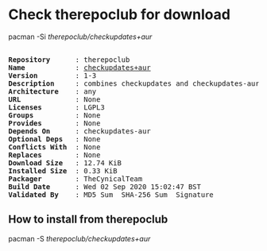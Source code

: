 # Check therepoclub for download

pacman -Si *therepoclub/checkupdates+aur*

<div class="highlight"><pre class="highlight"><text>
<b>Repository</b>      : therepoclub
<b>Name</b>            : <a href="../../x86_64/checkupdates+aur-1-3-any.pkg.tar.zst">checkupdates+aur</a>
<b>Version</b>         : 1-3
<b>Description</b>     : combines checkupdates and checkupdates-aur with separator as argument
<b>Architecture</b>    : any
<b>URL</b>             : None
<b>Licenses</b>        : LGPL3
<b>Groups</b>          : None
<b>Provides</b>        : None
<b>Depends On</b>      : checkupdates-aur
<b>Optional Deps</b>   : None
<b>Conflicts With</b>  : None
<b>Replaces</b>        : None
<b>Download Size</b>   : 12.74 KiB
<b>Installed Size</b>  : 0.33 KiB
<b>Packager</b>        : TheCynicalTeam <wayne6324@gmail.com>
<b>Build Date</b>      : Wed 02 Sep 2020 15:02:47 BST
<b>Validated By</b>    : MD5 Sum  SHA-256 Sum  Signature
</text></pre></div>

## How to install from therepoclub

pacman -S *therepoclub/checkupdates+aur*
